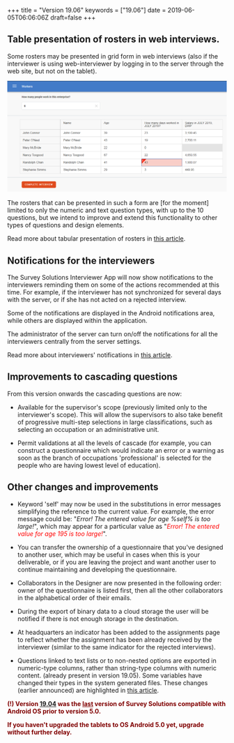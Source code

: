 ﻿+++
title = "Version 19.06"
keywords = ["19.06"]
date = 2019-06-05T06:06:06Z
draft=false
+++


## Table presentation of rosters in web interviews.
Some rosters may be presented in grid form in web interviews (also if the interviewer 
is using web-interviewer by logging in to the server through the web site, but not 
on the tablet).

<CENTER><IMG src="images/table_roster.png" width=785></CENTER>

The rosters that can be presented in such a form are [for the moment] limited to
only the numeric and text question types, with up to the 10 questions, but we intend 
to improve and extend this functionality to other types of questions and design 
elements.

Read more about tabular presentation of rosters in 
<A href="/questionnaire-designer/components/table-rosters/">this article</A>.


## Notifications for the interviewers

The Survey Solutions Interviewer App will now show notifications to the interviewers 
reminding them on some of the actions recommended at this time. For example, if the 
interviewer has not synchronized for several days with the server, or if she has not
acted on a rejected interview.

Some of the notifications are displayed in the Android notifications area, while 
others are displayed within the application.

The administrator of the server can turn on/off the notifications for all the 
interviewers centrally from the server settings.

Read more about interviewers' notifications in 
<A href="/interviewer/app/app-notifications/">this article</A>.



## Improvements to cascading questions

From this version onwards the cascading questions are now:

- Available for the supervisor's scope (previously limited only to the interviewer's scope). 
This will allow the supervisors to also take benefit of progressive multi-step selections in 
large classifications, such as selecting an occupation or an administrative unit.

- Permit validations at all the levels of cascade (for example, you can construct a 
questionnaire which would indicate an error or a warning as soon as the branch of occupations 
'professional' is selected for the people who are having lowest level of education).



## Other changes and improvements

- Keyword 'self' may now be used in the substitutions in error messages simplifying 
the reference to the current value. For example, the error message could be: 
"<I>Error! The entered value for age %self% is too large!</I>", which may appear for a
particular value as "<I><FONT color="red">Error! The entered value for age 195 is too large!</FONT></I>".

- You can transfer the ownership of a questionnaire that you've designed to another
user, which may be useful in cases when this is your deliverable, or if you are 
leaving the project and want another user to continue maintaining and developing 
the questionnaire.

- Collaborators in the Designer are now presented in the following order: owner
of the questionnaire is listed first, then all the other collaborators in the 
alphabetical order of their emails.

- During the export of binary data to a cloud storage the user will be notified
if there is not enough storage in the destination.

- At headquarters an indicator has been added to the assignments page to reflect
whether the assignment has been already received by the interviewer (similar to
the same indicator for the rejected interviews).

- Questions linked to text lists or to non-nested options are exported in
numeric-type columns, rather than string-type columns with numeric content.
(already present in version 19.05). Some variables have changed their types in the
system generated files. These changes (earlier announced) are highlighted in 
<A href="/headquarters/export/system-generated---export-file-anatomy/">this article</A>.


<FONT color="maroon"><B>

(!) Version <A href="/release-notes/version-19-04">19.04</A> was the <U>last</U> version of Survey Solutions compatible
with Android OS prior to version 5.0. <BR>

If you haven't upgraded the tablets to OS Android 5.0 yet, upgrade without further delay.

</B></FONT>